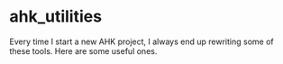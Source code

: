 # ahk_utilities
Every time I start a new AHK project, I always end up rewriting some of these tools. Here are some useful ones.
